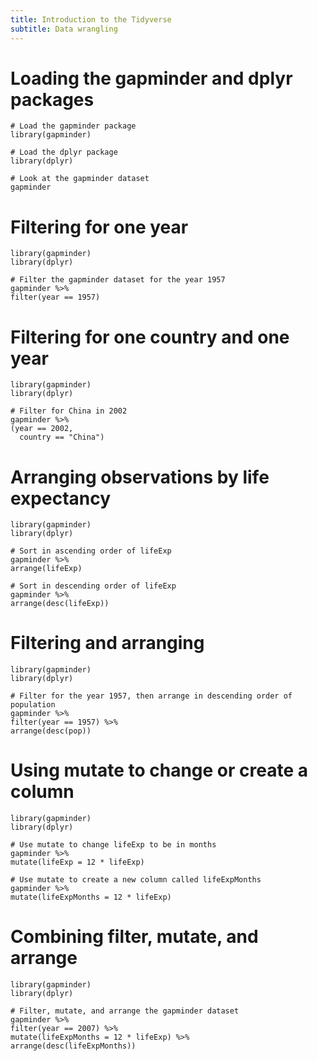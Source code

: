 ```yaml
---
title: Introduction to the Tidyverse
subtitle: Data wrangling
---
```


# Loading the gapminder and dplyr packages

```
# Load the gapminder package
library(gapminder)

# Load the dplyr package
library(dplyr)

# Look at the gapminder dataset
gapminder
```

# Filtering for one year

```
library(gapminder)
library(dplyr)

# Filter the gapminder dataset for the year 1957
gapminder %>%
filter(year == 1957)
```

# Filtering for one country and one year

```
library(gapminder)
library(dplyr)

# Filter for China in 2002
gapminder %>%
(year == 2002,
  country == "China")
```

# Arranging observations by life expectancy

```
library(gapminder)
library(dplyr)

# Sort in ascending order of lifeExp
gapminder %>%
arrange(lifeExp)

# Sort in descending order of lifeExp
gapminder %>%
arrange(desc(lifeExp))
```

# Filtering and arranging

```
library(gapminder)
library(dplyr)

# Filter for the year 1957, then arrange in descending order of population
gapminder %>%
filter(year == 1957) %>%
arrange(desc(pop))
```

# Using mutate to change or create a column

```
library(gapminder)
library(dplyr)

# Use mutate to change lifeExp to be in months
gapminder %>%
mutate(lifeExp = 12 * lifeExp)

# Use mutate to create a new column called lifeExpMonths
gapminder %>%
mutate(lifeExpMonths = 12 * lifeExp)
```

# Combining filter, mutate, and arrange

```
library(gapminder)
library(dplyr)

# Filter, mutate, and arrange the gapminder dataset
gapminder %>%
filter(year == 2007) %>%
mutate(lifeExpMonths = 12 * lifeExp) %>%
arrange(desc(lifeExpMonths))
```
